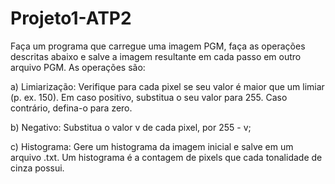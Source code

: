 # Projeto1-ATP2
Faça um programa que carregue uma imagem PGM, faça as operações descritas abaixo e salve a imagem resultante em cada passo em outro arquivo PGM. As operações são:

a) Limiarização: Verifique para cada pixel se seu valor é maior que um limiar (p. ex. 150). Em caso positivo, substitua o seu valor para 255. Caso contrário, defina-o para zero.

b) Negativo: Substitua o valor v de cada pixel, por 255 - v;

c) Histograma: Gere um histograma da imagem inicial e salve em um arquivo .txt. Um histograma é a contagem de pixels que cada tonalidade de cinza possui.
